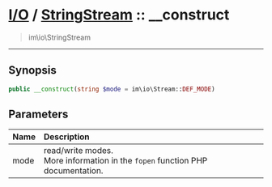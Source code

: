 # [I/O](io.md) / [StringStream](io-StringStream.md) :: __construct
 > im\io\StringStream
____

## Synopsis
```php
public __construct(string $mode = im\io\Stream::DEF_MODE)
```

## Parameters
| Name | Description |
| :--- | :---------- |
| mode | read/write modes.<br />More information in the `fopen` function PHP documentation. |
